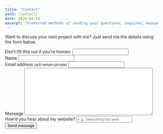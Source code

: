 ```yaml
---
title: "Contact"
path: /contact/
date: 2020-04-18
excerpt: "Preferred methods of sending your questions, inquires, messages, and love letters to me."
---
```


Want to discuss your next project with me? Just send me the details using the form below.

<form name="contact" method="POST" data-netlify="true" netlify-honeypot="bot-field">
  <input type="hidden" name="form-name" value="contact" />

  <div class="form-group hidden">
    <label>
      Don’t fill this out if you're human: <input name="bot-field" />
    </label>
  </div>
  
  <div class="form-group">
    <label for="name">Name
      <input id="name" name="name" type="text" spellcheck="false" maxlength="255" required>
    </label>
  </div>
  <div class="form-group">
    <label for="email">Email address <small>(will remain private)</small>
      <input id="email" name="email" type="email" spellcheck="false" maxlength="255" required pattern="[a-z0-9!#$%&'*+/=?^_`{|}~-]+(?:\.[a-z0-9!#$%&'*+/=?^_`{|}~-]+)*@(?:[a-z0-9](?:[a-z0-9-]*[a-z0-9])?\.)+[a-z0-9](?:[a-z0-9-]*[a-z0-9])?">
    </label>
  </div>
  <div class="form-group">
    <label for="message">Message
      <textarea id="message" name="message" spellcheck="true" rows="10" cols="50" required></textarea>
    </label>
  </div>
  <div class="form-group">
    <label for="reference">How&rsquo;d you hear about my website?
      <input id="reference" name="reference" type="text" maxlength="255" placeholder="e.g. Searching the web">
    </label>
  </div>
  <div class="form-group">
    <button id="saveForm" name="saveForm" class="btn submit" type="submit">Send message</button>
  </div>
</form>
